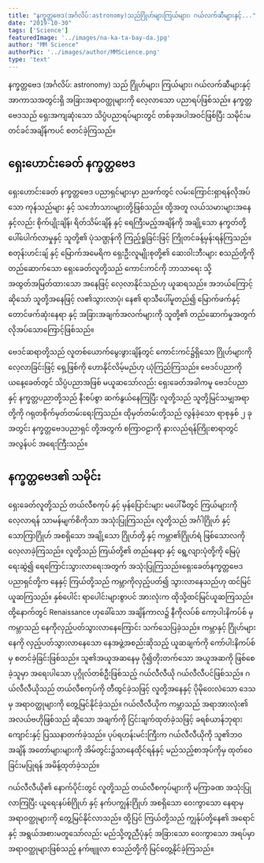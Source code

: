 ```yaml
---
title: "နက္ခတ္တဗေဒ(အင်္ဂလိပ်:astronomy)သည်ဂြိုဟ်များကြယ်များ၊ ဂယ်လက်ဆီများနှင့်..."
date: "2019-10-30"
tags: ['Science']
featuredImage: '../images/na-ka-ta-bay-da.jpg'
author: "MM Science"
authorPic: '../images/author/MMScience.png'
type: 'text'
---
```

နက္ခတ္တဗေဒ (အင်္ဂလိပ်: astronomy) သည် ဂြိုဟ်များ၊ ကြယ်များ၊ ဂယ်လက်ဆီများနှင့် အာကာသအတွင်းရှိ အခြားအရာဝတ္ထုများကို လေ့လာသော ပညာရပ်ဖြစ်သည်။ နက္ခတ္တဗေဒသည် ရှေးအကျဆုံးသော သိပ္ပံပညာရပ်များတွင် တစ်ခုအပါအဝင်ဖြစ်ပြီး သမိုင်းမတင်ခင်အချိန်ကပင် စတင်ခဲ့ကြသည်။

## ရှေးဟောင်းခေတ် နက္ခတ္တဗေဒ

ရှေးဟောင်းခေတ် နက္ခတ္တဗေဒ ပညာရှင်များမှာ ညဖက်တွင် လမ်းကြောင်းရှာရန်လိုအပ်သော ကုန်သည်များ နှင့် သင်္ဘောသားများတို့ဖြစ်သည်။ ထို့အတူ လယ်သမားများအနေနှင့်လည်း စိုက်ပျိုးချိန်၊ ရိတ်သိမ်းချိန် နှင့် ရေကြီးမည့်အချိန်ကို အချို့သော နက္ခတ်တို့ ပေါ်ပေါက်လာမှုနှင့် သူတို့၏ ပုံသဏ္ဌန်ကို ကြည့်ရှုခြင်းဖြင့် ကြိုတင်ခန့်မှန်းရန်ကြသည်။ စတုန်းဟင်းချ် နှင့် မြောက်အမေရိက ရှေးဦးလူမျိုးစုတို့၏ ဆေးဝါးဘီးများ စသည်တို့ကို တည်ဆောက်သော ရှေးခေတ်လူတို့သည် ကောင်းကင်ကို ဘာသာရေး သို့ အထွတ်အမြတ်ထားသော အနေဖြင့် လေ့လာနိုင်သည်ဟု ယူဆရသည်။ အဘယ်ကြောင့်ဆိုသော် သူတို့အနေဖြင့် လ၏သွားလာပုံ၊ နေ၏ ရာသီပေါ်မူတည်၍ မြောက်ဖက်နှင့် တောင်ဖက်ဆုံးနေရာ နှင့် အခြားအချက်အလက်များကို သူတို့၏ တည်ဆောက်မှုအတွက် လိုအပ်သောကြောင့်ဖြစ်သည်။

ဗေဒင်ဆရာတို့သည် လူတစ်ယောက်မွေးဖွားချိန်တွင် ကောင်းကင်၌ရှိသော ဂြိုဟ်များကို လေ့လာခြင်းဖြင့် ရှေ့ဖြစ်ကို ဟောနိုင်လိမ့်မည်ဟု ယုံကြည်ကြသည်။ ဗေဒင်ပညာကို ယနေ့ခေတ်တွင် သိပ္ပံပညာအဖြစ် မယူဆသော်လည်း ရှေးခေတ်အခါကမူ ဗေဒင်ပညာ နှင့် နက္ခတ္တပညာတို့သည် နီးစပ်စွာ ဆက်နွယ်နေကြပြီး လူတို့သည် သူတို့မြင်သမျှအရာတို့ကို ဂရုတစိုက်မှတ်တမ်းရေးကြသည်။ ထိုမှတ်တမ်းတို့သည် လွန်ခဲ့သော ရာစုနှစ် ၂ ခုအတွင်း နက္ခတ္တဗေဒပညာရှင် တို့အတွက် စကြာဝဠာကို နားလည်ရန်ကြိုးစာရာတွင် အလွန်ပင် အရေးကြီးသည်။

## နက္ခတ္တဗေဒ၏ သမိုင်း

ရှေးခေတ်လူတို့သည် တယ်လီစကုပ် နှင့် မှန်ပြောင်းများ မပေါ်မီတွင် ကြယ်များကိုလေ့လာရန် သာမန်မျက်စိကိုသာ အသုံးပြုကြသည်။ လူတို့သည် အင်္ဂါဂြိုဟ် နှင့် သောကြာဂြိုဟ် အစရှိသော အချို့သော ဂြိုဟ်တို့ နှင့် ကမ္ဘာ၏ဂြိုဟ်ရံ ဖြစ်သောလကို လေ့လာခဲ့ကြသည်။ လူတို့သည် ကြယ်တို့၏ တည်နေရာ နှင့် ရွေ့လျားပုံတို့ကို မြေပုံရေးဆွဲ၍ ရေကြောင်းသွားလာရေးအတွက် အသုံးပြုကြသည်။ရှေးခေတ်နက္ခတ္တဗေဒ ပညာရှင်တို့က နေနှင့် ကြယ်တို့သည် ကမ္ဘာကိုလှည့်ပတ်၍ သွားလာနေသည်ဟု ထင်မြင်ယူဆကြသည်။ နှစ်ပေါင်း ရာပေါင်းများစွာပင် အားလုံးက ထိုသို့ထင်မြင်ယူဆကြသည်။ ထို့နောက်တွင် Renaissance ဟုခေါ်သော အချိန်ကာလ၌ နီကိုလပ်စ် ကော့ပါးနိကပ်စ် မှ ကမ္ဘာသည် နေကိုလှည့်ပတ်သွားလာနေကြောင်း သက်သေပြခဲ့သည်။ ကမ္ဘာနှင့် ဂြိုဟ်များ နေကို လှည့်ပတ်သွားလာနေသော နေအဖွဲ့အစည်းဆိုသည့် ယူဆချက်ကို ကော်ပါးနိကပ်စ် မှ စတင်ခဲ့ခြင်းဖြစ်သည်။
သူ၏အယူအဆနေမှ ပို၍တိုးတက်သော အယူအဆကို ဖြစ်စေခဲ့သူမှာ အရေးပါသော ပုဂ္ဂိုလ်တစ်ဦးဖြစ်သည့် ဂယ်လီလီယို ဂယ်လီလီပင်ဖြစ်သည်။ ဂယ်လီလီယိုသည် တယ်လီစကုပ်ကို တီထွင်ခဲ့သဖြင့် လူတို့အနေနှင့် ပိုမိုဝေးလံသော ဒေသမှ အရာဝတ္ထုများကို တွေ့မြင်နိုင်ခဲ့သည်။ ဂယ်လီလီယိုက ကမ္ဘာသည် အရာအားလုံး၏ အလယ်ဗဟိုဖြစ်သည် ဆိုသော အချက်ကို ငြင်းချက်ထုတ်ခဲ့သဖြင့် ခရစ်ယာန်ဘုရားကျောင်းနှင့် ပြဿနာတက်ခဲ့သည်။ ပုပ်ရဟန်းမင်းကြီးက ဂယ်လီလီယိုကို သူ၏ဘဝအချိန် အတော်များများကို အိမ်တွင်း၌သာနေထိုင်ရန်နှင့် မည်သည့်စာအုပ်ကိုမှ ထုတ်ဝေခြင်းမပြုရန် အမိန့်ထုတ်ခဲ့သည်။

ဂယ်လီလီယို၏ နောက်ပိုင်းတွင် လူတို့သည် တယ်လီစကုပ်များကို မကြာခဏ အသုံးပြုလာကြပြီး ယူရေးနပ်စ်ဂြိုဟ် နှင့် နက်ပကျွန်းဂြိုဟ် အစရှိသော ဝေးကွာသော နေရာမှ အရာဝတ္ထုများကို တွေ့မြင်နိုင်လာသည်။ ထို့ပြင် ကြယ်တို့သည် ကျွန်ုပ်တို့နေ၏ အရောင်နှင့် အရွယ်အစားမတူသော်လည်း မည်သို့တူညီပုံနှင့် အခြားသော ဝေးကွာသော အရပ်မှာ အရာဝတ္ထုများဖြစ်သည့် နက်ဗျူလာ စသည်တို့ကို မြင်တွေ့နိုင်ခဲ့ကြသည်။